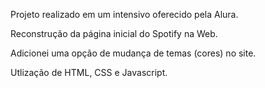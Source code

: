Projeto realizado em um intensivo oferecido pela Alura.

Reconstrução da página inicial do Spotify na Web.

Adicionei uma opção de mudança de temas (cores) no site.

Utlização de HTML, CSS e Javascript.
